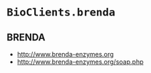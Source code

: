 # `BioClients.brenda`

## BRENDA

* <http://www.brenda-enzymes.org>
* <http://www.brenda-enzymes.org/soap.php>

